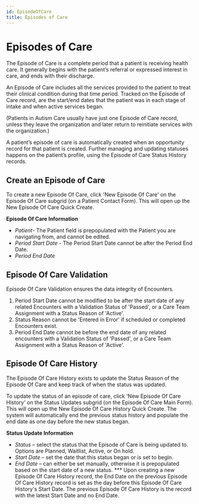 ```yaml
---
id: EpisodeOfCare
title: Episodes of Care
---
```


# Episodes of Care 
The Episode of Care is a complete period that a patient is receiving health care. It generally begins with the patient’s referral or expressed interest in care, and ends with their discharge. 

An Episode of Care includes all the services provided to the patient to treat their clinical condition during that time period. Tracked on the Episode of Care record, are the start/end dates that the patient was in each stage of intake and when active services began. 

(Patients in Autism Care usually have just one Episode of Care record, unless they leave the organization and later return to reinitiate services with the organization.)

A patient’s episode of care is automatically created when an opportunity record for that patient is created. Further managing and updating statuses happens on the patient’s profile, using the Episode of Care Status History records.

## Create an Episode of Care

To create a new Episode Of Care, click 'New Episode Of Care' on the Episode Of Care subgrid (on a Patient Contact Form). This will open up the New Episode Of Care Quick Create.

**Episode Of Care Information**
- *Patient*- The Patient field is prepopulated with the Patient you are navigating from, and cannot be edited.
- *Period Start Date* - The Period Start Date cannot be after the Period End Date. 
- *Period End Date*

## Episode Of Care Validation

Episode Of Care Validation ensures the data integrity of Encounters.

1. Period Start Date cannot be modified to be after the start date of any related Encounters with a Validation Status of 'Passed', or a Care Team Assignment with a Status Reason of 'Active'.
2. Status Reason cannot be 'Entered in Error' if scheduled or completed Encounters exist.
3. Period End Date cannot be before the end date of any related encounters with a Validation Status of 'Passed', or a Care Team Assignment with a Status Reason of 'Active'.

## Episode Of Care History

The Episode Of Care History exists to update the Status Reason of the Episode Of Care and keep track of when the status was updated.

To update the status of an episode of care, click 'New Episode Of Care History' on the Status Updates subgrid (on the Episode Of Care Main Form). This will open up the New Episode Of Care History Quick Create. The system will automatically end the previous status history and populate the end date as one day before the new status began.

**Status Update Information**
- *Status* – select the status that the Episode of Care is being updated to. Options are Planned, Waitlist, Active, or On hold.
- *Start Date* – set the date that this status began or is set to begin.
- *End Date* – can either be set manually, otherwise it is prepopulated based on the start date of a new status.
*** Upon creating a new Episode Of Care History record, the End Date on the previous Episode Of Care History record is set as the day before this Episode Of Care History's Start Date. The previous Episode Of Care History is the record with the latest Start Date and no End Date. 


